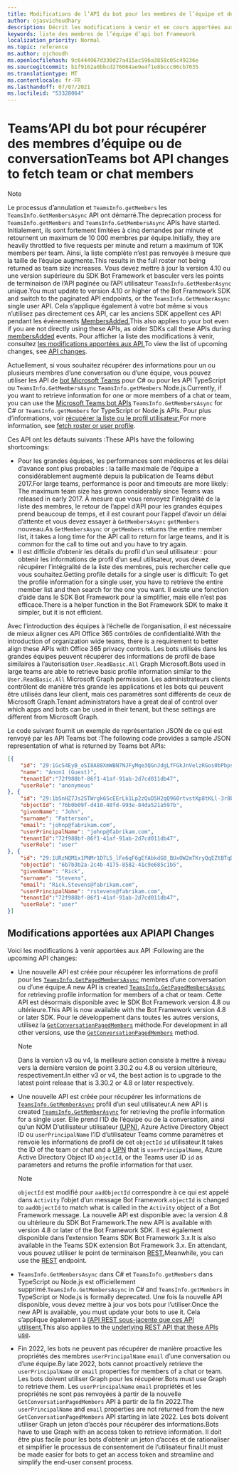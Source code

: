 ```yaml
---
title: Modifications de l’API du bot pour les membres de l’équipe et de la conversation
author: ojasvichoudhary
description: Décrit les modifications à venir et en cours apportées aux API bot utilisées pour récupérer les membres des équipes et des conversations
keywords: liste des membres de l’équipe d’api bot Framework
localization_priority: Normal
ms.topic: reference
ms.author: ojchoudh
ms.openlocfilehash: 9c6444967d330d27a415ac596a3858c05c49236e
ms.sourcegitcommit: b1f9162a0bbcd276064ae9e4f1e8bccc06cb7035
ms.translationtype: MT
ms.contentlocale: fr-FR
ms.lasthandoff: 07/07/2021
ms.locfileid: "53328064"
---
```

# <a name="teams-bot-api-changes-to-fetch-team-or-chat-members"></a><span data-ttu-id="e2835-104">Teams’API du bot pour récupérer des membres d’équipe ou de conversation</span><span class="sxs-lookup"><span data-stu-id="e2835-104">Teams bot API changes to fetch team or chat members</span></span>

>[!NOTE]
> <span data-ttu-id="e2835-105">Le processus d’annulation et `TeamsInfo.getMembers` les `TeamsInfo.GetMembersAsync` API ont démarré.</span><span class="sxs-lookup"><span data-stu-id="e2835-105">The deprecation process for `TeamsInfo.getMembers` and `TeamsInfo.GetMembersAsync` APIs have started.</span></span> <span data-ttu-id="e2835-106">Initialement, ils sont fortement limitées à cinq demandes par minute et retournent un maximum de 10 000 membres par équipe.</span><span class="sxs-lookup"><span data-stu-id="e2835-106">Initially, they are heavily throttled to five requests per minute and return a maximum of 10K members per team.</span></span> <span data-ttu-id="e2835-107">Ainsi, la liste complète n’est pas renvoyée à mesure que la taille de l’équipe augmente.</span><span class="sxs-lookup"><span data-stu-id="e2835-107">This results in the full roster not being returned as team size increases.</span></span>
> <span data-ttu-id="e2835-108">Vous devez mettre à jour la version 4.10 ou une version supérieure du SDK Bot Framework et basculer vers les points de terminaison de l’API paginée ou l’API utilisateur `TeamsInfo.GetMemberAsync` unique.</span><span class="sxs-lookup"><span data-stu-id="e2835-108">You must update to version 4.10 or higher of the Bot Framework SDK and switch to the paginated API endpoints, or the `TeamsInfo.GetMemberAsync` single user API.</span></span> <span data-ttu-id="e2835-109">Cela s’applique également à votre bot même si vous n’utilisez pas directement ces API, car les anciens SDK appellent ces API pendant les événements [MembersAdded.](../bots/how-to/conversations/subscribe-to-conversation-events.md#team-members-added)</span><span class="sxs-lookup"><span data-stu-id="e2835-109">This also applies to your bot even if you are not directly using these APIs, as older SDKs call these APIs during [membersAdded](../bots/how-to/conversations/subscribe-to-conversation-events.md#team-members-added) events.</span></span> <span data-ttu-id="e2835-110">Pour afficher la liste des modifications à venir, consultez [les modifications apportées aux API.](team-chat-member-api-changes.md#api-changes)</span><span class="sxs-lookup"><span data-stu-id="e2835-110">To view the list of upcoming changes, see [API changes](team-chat-member-api-changes.md#api-changes).</span></span>

<span data-ttu-id="e2835-111">Actuellement, si vous souhaitez récupérer des informations pour un ou plusieurs membres d’une conversation ou d’une équipe, vous pouvez utiliser les API de [bot Microsoft Teams](/microsoftteams/platform/bots/how-to/get-teams-context?tabs=dotnet#fetch-the-roster-or-user-profile) pour C# ou pour les API TypeScript ou `TeamsInfo.GetMembersAsync` `TeamsInfo.getMembers` Node.js.</span><span class="sxs-lookup"><span data-stu-id="e2835-111">Currently, if you want to retrieve information for one or more members of a chat or team, you can use the [Microsoft Teams bot APIs](/microsoftteams/platform/bots/how-to/get-teams-context?tabs=dotnet#fetch-the-roster-or-user-profile) `TeamsInfo.GetMembersAsync` for C# or `TeamsInfo.getMembers` for TypeScript or Node.js APIs.</span></span> <span data-ttu-id="e2835-112">Pour plus d’informations, voir [récupérer la liste ou le profil utilisateur.](../bots/how-to/get-teams-context.md#fetch-the-roster-or-user-profile)</span><span class="sxs-lookup"><span data-stu-id="e2835-112">For more information, see [fetch roster or user profile](../bots/how-to/get-teams-context.md#fetch-the-roster-or-user-profile).</span></span>

<span data-ttu-id="e2835-113">Ces API ont les défauts suivants :</span><span class="sxs-lookup"><span data-stu-id="e2835-113">These APIs have the following shortcomings:</span></span>

* <span data-ttu-id="e2835-114">Pour les grandes équipes, les performances sont médiocres et les délai d’avance sont plus probables : la taille maximale de l’équipe a considérablement augmenté depuis la publication de Teams début 2017.</span><span class="sxs-lookup"><span data-stu-id="e2835-114">For large teams, performance is poor and timeouts are more likely: The maximum team size has grown considerably since Teams was released in early 2017.</span></span> <span data-ttu-id="e2835-115">À mesure que vous renvoyez l’intégralité de la liste des membres, le retour de l’appel d’API pour les grandes équipes prend beaucoup de temps, et il est courant pour l’appel d’avoir un délai d’attente et vous devez essayer à `GetMembersAsync` `getMembers` nouveau.</span><span class="sxs-lookup"><span data-stu-id="e2835-115">As `GetMembersAsync` or `getMembers` returns the entire member list, it takes a long time for the API call to return for large teams, and it is common for the call to time out and you have to try again.</span></span>
* <span data-ttu-id="e2835-116">Il est difficile d’obtenir les détails du profil d’un seul utilisateur : pour obtenir les informations de profil d’un seul utilisateur, vous devez récupérer l’intégralité de la liste des membres, puis rechercher celle que vous souhaitez.</span><span class="sxs-lookup"><span data-stu-id="e2835-116">Getting profile details for a single user is difficult: To get the profile information for a single user, you have to retrieve the entire member list and then search for the one you want.</span></span> <span data-ttu-id="e2835-117">Il existe une fonction d’aide dans le SDK Bot Framework pour la simplifier, mais elle n’est pas efficace.</span><span class="sxs-lookup"><span data-stu-id="e2835-117">There is a helper function in the Bot Framework SDK to make it simpler, but it is not efficient.</span></span>

<span data-ttu-id="e2835-118">Avec l’introduction des équipes à l’échelle de l’organisation, il est nécessaire de mieux aligner ces API Office 365 contrôles de confidentialité.</span><span class="sxs-lookup"><span data-stu-id="e2835-118">With the introduction of organization wide teams, there is a requirement to better align these APIs with Office 365 privacy controls.</span></span> <span data-ttu-id="e2835-119">Les bots utilisés dans les grandes équipes peuvent récupérer des informations de profil de base similaires à l’autorisation `User.ReadBasic.All` Graph Microsoft.</span><span class="sxs-lookup"><span data-stu-id="e2835-119">Bots used in large teams are able to retrieve basic profile information similar to the `User.ReadBasic.All` Microsoft Graph permission.</span></span> <span data-ttu-id="e2835-120">Les administrateurs clients contrôlent de manière très grande les applications et les bots qui peuvent être utilisés dans leur client, mais ces paramètres sont différents de ceux de Microsoft Graph.</span><span class="sxs-lookup"><span data-stu-id="e2835-120">Tenant administrators have a great deal of control over which apps and bots can be used in their tenant, but these settings are different from Microsoft Graph.</span></span>

<span data-ttu-id="e2835-121">Le code suivant fournit un exemple de représentation JSON de ce qui est renvoyé par les API Teams bot :</span><span class="sxs-lookup"><span data-stu-id="e2835-121">The following code provides a sample JSON representation of what is returned by Teams bot APIs:</span></span>

```json
[{
    "id": "29:1GcS4EyB_oSI8A88XmWBN7NJFyMqe3QGnJdgLfFGkJnVelzRGos0bPbpsfJjcbAD22bmKc4GMbrY2g4JDrrA8vM06X1-cHHle4zOE6U4ttcc",
    "name": "Anon1 (Guest)",
    "tenantId":"72f988bf-86f1-41af-91ab-2d7cd011db47",
    "userRole": "anonymous"
}, {
    "id": "29:1bSnHZ7Js2STWrgk6ScEErLk1Lp2zQuD5H2qQ960rtvstKp8tKLl-3r8b6DoW0QxZimuTxk_kupZ1DBMpvIQQUAZL-PNj0EORDvRZXy8kvWk",
    "objectId": "76b0b09f-d410-48fd-993e-84da521a597b",
    "givenName": "John",
    "surname": "Patterson",
    "email": "johnp@fabrikam.com",
    "userPrincipalName": "johnp@fabrikam.com",
    "tenantId":"72f988bf-86f1-41af-91ab-2d7cd011db47",
    "userRole": "user"
}, {
    "id": "29:1URzNQM1x1PNMr1D7L5_lFe6qF6gEfAbkdG8_BUxOW2mTKryQqEZtBTqDt10-MghkzjYDuUj4KG6nvg5lFAyjOLiGJ4jzhb99WrnI7XKriCs",
    "objectId": "6b7b3b2a-2c4b-4175-8582-41c9e685c1b5",
    "givenName": "Rick",
    "surname": "Stevens",
    "email": "Rick.Stevens@fabrikam.com",
    "userPrincipalName": "rstevens@fabrikam.com",
    "tenantId":"72f988bf-86f1-41af-91ab-2d7cd011db47",
    "userRole": "user"
}]
```

## <a name="api-changes"></a><span data-ttu-id="e2835-122">Modifications apportées aux API</span><span class="sxs-lookup"><span data-stu-id="e2835-122">API Changes</span></span>

<span data-ttu-id="e2835-123">Voici les modifications à venir apportées aux API :</span><span class="sxs-lookup"><span data-stu-id="e2835-123">Following are the upcoming API changes:</span></span>

* <span data-ttu-id="e2835-124">Une nouvelle API est créée pour récupérer les informations de profil pour les [`TeamsInfo.GetPagedMembersAsync`](/microsoftteams/platform/bots/how-to/get-teams-context?tabs=dotnet#fetch-the-roster-or-user-profile) membres d’une conversation ou d’une équipe.</span><span class="sxs-lookup"><span data-stu-id="e2835-124">A new API is created [`TeamsInfo.GetPagedMembersAsync`](/microsoftteams/platform/bots/how-to/get-teams-context?tabs=dotnet#fetch-the-roster-or-user-profile) for retrieving profile information for members of a chat or team.</span></span> <span data-ttu-id="e2835-125">Cette API est désormais disponible avec le SDK Bot Framework version 4.8 ou ultérieure.</span><span class="sxs-lookup"><span data-stu-id="e2835-125">This API is now available with the Bot Framework version 4.8 or later SDK.</span></span> <span data-ttu-id="e2835-126">Pour le développement dans toutes les autres versions, utilisez la [`GetConversationPagedMembers`](/dotnet/api/microsoft.bot.connector.conversationsextensions.getconversationpagedmembersasync?view=botbuilder-dotnet-stable&preserve-view=true) méthode.</span><span class="sxs-lookup"><span data-stu-id="e2835-126">For development in all other versions, use the [`GetConversationPagedMembers`](/dotnet/api/microsoft.bot.connector.conversationsextensions.getconversationpagedmembersasync?view=botbuilder-dotnet-stable&preserve-view=true) method.</span></span>

    > [!NOTE]
    > <span data-ttu-id="e2835-127">Dans la version v3 ou v4, la meilleure action consiste à mettre à niveau vers la dernière version de point 3.30.2 ou 4.8 ou version ultérieure, respectivement.</span><span class="sxs-lookup"><span data-stu-id="e2835-127">In either v3 or v4, the best action is to upgrade to the latest point release that is 3.30.2 or 4.8 or later respectively.</span></span>

* <span data-ttu-id="e2835-128">Une nouvelle API est créée pour récupérer les informations de [`TeamsInfo.GetMemberAsync`](/microsoftteams/platform/bots/how-to/get-teams-context?tabs=dotnet#get-single-member-details) profil d’un seul utilisateur.</span><span class="sxs-lookup"><span data-stu-id="e2835-128">A new API is created [`TeamsInfo.GetMemberAsync`](/microsoftteams/platform/bots/how-to/get-teams-context?tabs=dotnet#get-single-member-details) for retrieving the profile information for a single user.</span></span> <span data-ttu-id="e2835-129">Elle prend l’ID de l’équipe ou de la conversation, ainsi qu’un NOM D’utilisateur utilisateur [(UPN),](/windows/win32/ad/naming-properties#userprincipalname) Azure Active Directory Object ID ou `userPrincipalName` l’ID d’utilisateur Teams comme paramètres et renvoie les informations de profil de cet `objectId` `id` utilisateur.</span><span class="sxs-lookup"><span data-stu-id="e2835-129">It takes the ID of the team or chat and a [UPN](/windows/win32/ad/naming-properties#userprincipalname) that is `userPrincipalName`, Azure Active Directory Object ID `objectId`, or the Teams user ID `id` as parameters and returns the profile information for that user.</span></span>

    > [!NOTE]
    > <span data-ttu-id="e2835-130">`objectId` est modifié pour `aadObjectId` correspondre à ce qui est appelé dans `Activity` l’objet d’un message Bot Framework.</span><span class="sxs-lookup"><span data-stu-id="e2835-130">`objectId` is changed to `aadObjectId` to match what is called in the `Activity` object of a Bot Framework message.</span></span> <span data-ttu-id="e2835-131">La nouvelle API est disponible avec la version 4.8 ou ultérieure du SDK Bot Framework.</span><span class="sxs-lookup"><span data-stu-id="e2835-131">The new API is available with version 4.8 or later of the Bot Framework SDK.</span></span> <span data-ttu-id="e2835-132">Il est également disponible dans l’extension Teams SDK Bot Framework 3.x.</span><span class="sxs-lookup"><span data-stu-id="e2835-132">It is also available in the Teams SDK extension Bot Framework 3.x.</span></span> <span data-ttu-id="e2835-133">En attendant, vous pouvez utiliser le point de terminaison [REST.](/microsoftteams/platform/bots/how-to/get-teams-context?tabs=json#get-single-member-details)</span><span class="sxs-lookup"><span data-stu-id="e2835-133">Meanwhile, you can use the [REST](/microsoftteams/platform/bots/how-to/get-teams-context?tabs=json#get-single-member-details) endpoint.</span></span>

* <span data-ttu-id="e2835-134">`TeamsInfo.GetMembersAsync` dans C# et `TeamsInfo.getMembers` dans TypeScript ou Node.js est officiellement supprimé.</span><span class="sxs-lookup"><span data-stu-id="e2835-134">`TeamsInfo.GetMembersAsync` in C# and `TeamsInfo.getMembers` in TypeScript or Node.js is formally deprecated.</span></span> <span data-ttu-id="e2835-135">Une fois la nouvelle API disponible, vous devez mettre à jour vos bots pour l’utiliser.</span><span class="sxs-lookup"><span data-stu-id="e2835-135">Once the new API is available, you must update your bots to use it.</span></span> <span data-ttu-id="e2835-136">Cela s’applique également à [l’API REST sous-jacente que ces API utilisent.](/microsoftteams/platform/bots/how-to/get-teams-context?tabs=json#tabpanel_CeZOj-G++Q_json)</span><span class="sxs-lookup"><span data-stu-id="e2835-136">This also applies to the [underlying REST API that these APIs use](/microsoftteams/platform/bots/how-to/get-teams-context?tabs=json#tabpanel_CeZOj-G++Q_json).</span></span>
* <span data-ttu-id="e2835-137">Fin 2022, les bots ne peuvent pas récupérer de manière proactive les propriétés des membres `userPrincipalName` `email` d’une conversation ou d’une équipe.</span><span class="sxs-lookup"><span data-stu-id="e2835-137">By late 2022, bots cannot proactively retrieve the `userPrincipalName` or `email` properties for members of a chat or team.</span></span> <span data-ttu-id="e2835-138">Les bots doivent utiliser Graph pour les récupérer.</span><span class="sxs-lookup"><span data-stu-id="e2835-138">Bots must use Graph to retrieve them.</span></span> <span data-ttu-id="e2835-139">Les `userPrincipalName` `email` propriétés et les propriétés ne sont pas renvoyées à partir de la nouvelle `GetConversationPagedMembers` API à partir de la fin 2022.</span><span class="sxs-lookup"><span data-stu-id="e2835-139">The `userPrincipalName` and `email` properties are not returned from the new `GetConversationPagedMembers` API starting in late 2022.</span></span> <span data-ttu-id="e2835-140">Les bots doivent utiliser Graph un jeton d’accès pour récupérer des informations.</span><span class="sxs-lookup"><span data-stu-id="e2835-140">Bots have to use Graph with an access token to retrieve information.</span></span> <span data-ttu-id="e2835-141">Il doit être plus facile pour les bots d’obtenir un jeton d’accès et de rationaliser et simplifier le processus de consentement de l’utilisateur final.</span><span class="sxs-lookup"><span data-stu-id="e2835-141">It must be made easier for bots to get an access token and streamline and simplify the end-user consent process.</span></span>
